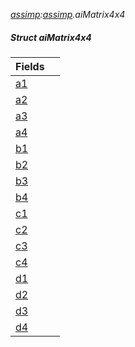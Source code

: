 _[assimp](../../modules/assimp/assimp-module.md):[assimp](../../modules/assimp/assimp-module.md).aiMatrix4x4_
##### Struct aiMatrix4x4

| Fields | |
|:---|:---|
| [a1](assimp-aimatrix4x4-a1.md) |  |
| [a2](assimp-aimatrix4x4-a2.md) |  |
| [a3](assimp-aimatrix4x4-a3.md) |  |
| [a4](assimp-aimatrix4x4-a4.md) |  |
| [b1](assimp-aimatrix4x4-b1.md) |  |
| [b2](assimp-aimatrix4x4-b2.md) |  |
| [b3](assimp-aimatrix4x4-b3.md) |  |
| [b4](assimp-aimatrix4x4-b4.md) |  |
| [c1](assimp-aimatrix4x4-c1.md) |  |
| [c2](assimp-aimatrix4x4-c2.md) |  |
| [c3](assimp-aimatrix4x4-c3.md) |  |
| [c4](assimp-aimatrix4x4-c4.md) |  |
| [d1](assimp-aimatrix4x4-d1.md) |  |
| [d2](assimp-aimatrix4x4-d2.md) |  |
| [d3](assimp-aimatrix4x4-d3.md) |  |
| [d4](assimp-aimatrix4x4-d4.md) |  |
